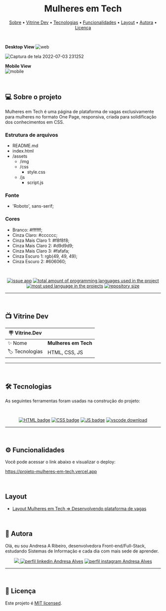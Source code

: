 <h1 align="center"> 
	 Mulheres em Tech
</h1>

<p align="center">
 <a href="#-sobre-o-projeto">Sobre</a> •
 <a href="#-vitrine-dev">Vitrine Dev</a> •
 <a href="#-tecnologias">Tecnologias</a> •
 <a href="#-funcionalidades">Funcionalidades</a> •
 <a href="#-layout">Layout</a> • 
 <a href="#-autora">Autora</a> • 
 <a href="#-licença">Licença</a>
</p>

&nbsp;

**Desktop View**
![web](https://user-images.githubusercontent.com/94997593/234897632-ef6bce24-f460-48e2-a878-66f9830c27ac.png)


![Captura de tela 2022-07-03 231252](https://user-images.githubusercontent.com/94997593/177069804-727a4208-b007-4ebf-aa2d-4a386132d9ff.gif)


**Mobile View** <br/>
![mobile](https://user-images.githubusercontent.com/94997593/234912468-6260eda7-bb6a-4c4c-b6d0-d61becced7d2.png)


&nbsp;
<a id="-sobre-o-projeto"></a>

## 💻 Sobre o projeto

Mulheres em Tech é uma página de plataforma de vagas exclusivamente para mulheres no formato One Page, responsiva, criada para solidificação dos conhecimentos em CSS.

### Estrutura de arquivos

- README.md
- index.html
- /assets
  - /img
  - /css
    - style.css
  - /js
    - script.js

### Fonte

- 'Roboto', sans-serif;

### Cores

- Branco: #ffffff;
- Cinza Claro: #cccccc;
- Cinza Mais Claro 1: #f8f8f8;
- Cinza Mais Claro 2: #d9d9d9;
- Cinza Mais Claro 3: #fafafa;
- Cinza Escuro 1: rgb(49, 49, 49);
- Cinza Escuro 2: #606060;

&nbsp;

<p align="center">
  <a href="https://github.com/Andresa-Alves-Ribeiro/Pousada-secreta/issues"><img src="https://img.shields.io/github/issues/Andresa-Alves-Ribeiro/Pousada-secreta" alt="issue app" /></a>
  <a href="https://github.com/Andresa-Alves-Ribeiro/Pousada-secreta"><img src="https://img.shields.io/github/languages/count/Andresa-Alves-Ribeiro/Pousada-secreta" alt="total amount of programming languages used in the project" /></a>
  <a href="https://github.com/Andresa-Alves-Ribeiro/Pousada-secreta"><img src="https://img.shields.io/github/languages/top/Andresa-Alves-Ribeiro/Pousada-secreta" alt="most used language in the projects" /></a>
  <a href="https://github.com/Andresa-Alves-Ribeiro/Pousada-secreta"><img src="https://img.shields.io/github/repo-size/Andresa-Alves-Ribeiro/Pousada-secreta" alt="repository size" /></a>
<p>

---

&nbsp;
<a id="-vitrine-dev"></a>

## 📺 Vitrine Dev

| :placard: Vitrine.Dev |                                                                                                                                                    |
| --------------------- | -------------------------------------------------------------------------------------------------------------------------------------------------- |
| :sparkles: Nome       | **Mulheres em Tech**                                                  |
| :label: Tecnologias   | HTML, CSS, JS |

---

&nbsp;
<a id="-tecnologias"></a>

## 🛠 Tecnologias

As seguintes ferramentas foram usadas na construção do projeto:

&nbsp;

<p align="center">
  <a href= "https://html.com/"><img alt="HTML badge" src="https://img.shields.io/static/v1?logoWidth=15&logoColor=FFC0CB&logo=HTML5&label=Style&message=HTML&color=FFC0CB"></a>
  <a href= "https://www.w3.org/Style/CSS/Overview.en.html/"><img alt="CSS badge" src="https://img.shields.io/static/v1?logoWidth=15&logoColor=F7DF1E&logo=css3&label=Language&message=CSS&color=F7DF1E"></a>
  <a href= "https://www.javascript.com/"><img alt="JS badge" src="https://img.shields.io/static/v1?logoWidth=15&logoColor=ff7b72&logo=javascript&label=Language&message=Javascript&color=ff7b72"></a>
  <a href= "https://code.visualstudio.com/download"><img alt="vscode download" src="https://img.shields.io/static/v1?logoWidth=15&logoColor=007ACC&logo=Visual Studio Code&label=IDE&message=Visual Studio Code&color=007ACC"></a>
</p>

---------


&nbsp;
<a id="-funcionalidades"></a>

## ⚙️ Funcionalidades

Você pode acessar o link abaixo e visualizar o deploy:

https://projeto-mulheres-em-tech.vercel.app


&nbsp;
<a id="-layout"></a>

## Layout

- [Layout Mulheres em Tech => Desenvolvendo plataforma de vagas](https://www.figma.com/file/ivCfSG5ElZUqz5KLv2fmhn/Evento----Mulheres-em-Tech?node-id=39%3A135)


&nbsp;
<a id="-autora"></a>

## 🦸 Autora

Olá, eu sou Andresa A Ribeiro, desenvolvedora Front-end/Full-Stack, estudando Sistemas de Informação e cada dia com mais sede de aprender.

<p align="center">
  <a href="mailto:andresa_15ga@hotmail.com"><img src="https://img.shields.io/static/v1?logoWidth=15&logoColor=ff69b4&logo=gmail&label=Outlook&message=andresa_15ga@hotmail.com&color=ff69b4" target="_blank">
  <a href= "https://www.linkedin.com/in/andresa-alves-ribeiro/"><img alt="perfil linkedin Andresa Alves" src="https://img.shields.io/static/v1?logoWidth=15&logoColor=0A66C2&logo=LinkedIn&label=LinkedIn&message=andresa-alves-ribeiro&color=0A66C2"></a>
  <a href= "https://www.instagram.com/dresa.alves/"><img alt="perfil instagram Andresa Alves" src="https://img.shields.io/static/v1?logoWidth=15&logoColor=E4405F&logo=Instagram&label=Instagram&message=@dresa.alves&color=E4405F"></a>
</p>

---

&nbsp;
<a id="-licença"></a>

## 📝 Licença

Este projeto é [MIT licensed](./LICENSE).

